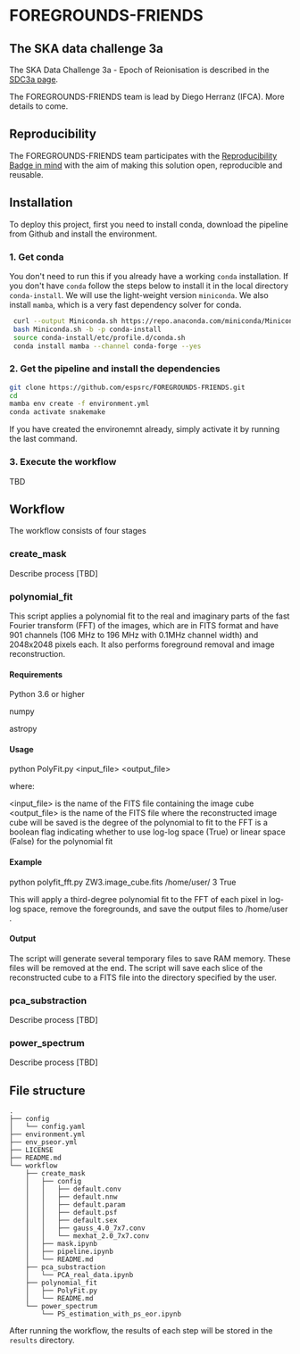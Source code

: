 # FOREGROUNDS-FRIENDS
## The SKA data challenge 3a

The SKA Data Challenge 3a - Epoch of Reionisation is described in the [SDC3a page](https://sdc3.skao.int/overview).

The FOREGROUNDS-FRIENDS team is lead by Diego Herranz (IFCA). More details to come.

## Reproducibility
The FOREGROUNDS-FRIENDS team participates with the [Reproducibility Badge in mind](https://sdc3.skao.int/reproducibility-badges) with the aim of making this solution open, reproducible and reusable. 

## Installation

To deploy this project, first you need to install conda, download the pipeline from Github and install the environment.

### 1. Get conda

You don't need to run this if you already have a working `conda` installation. If you don't have `conda` follow the steps below to install it in the local directory `conda-install`. We will use the light-weight version `miniconda`. We also install `mamba`, which is a very fast dependency solver for conda. 

```bash
 curl --output Miniconda.sh https://repo.anaconda.com/miniconda/Miniconda3-latest-Linux-x86_64.sh
 bash Miniconda.sh -b -p conda-install
 source conda-install/etc/profile.d/conda.sh
 conda install mamba --channel conda-forge --yes
```


### 2. Get the pipeline and install the dependencies

```bash
git clone https://github.com/espsrc/FOREGROUNDS-FRIENDS.git
cd 
mamba env create -f environment.yml
conda activate snakemake
```

If you have created the environemnt already, simply activate it by running the last command.

### 3. Execute the workflow

TBD

## Workflow

The workflow consists of four stages

### create_mask

Describe process [TBD]

### polynomial_fit

This script applies a polynomial fit to the real and imaginary parts of the fast Fourier transform (FFT) of the images, which are in FITS format and have 901 channels (106 MHz to 196 MHz with 0.1MHz channel width) and 2048x2048 pixels each.
It also performs foreground removal and image reconstruction. 

#### Requirements

Python 3.6 or higher

numpy

astropy

#### Usage
python PolyFit.py <input_file> <output_file> <degree> <log>

where:

<input_file> is the name of the FITS file containing the image cube
<output_file> is the name of the FITS file where the reconstructed image cube will be saved
<degree> is the degree of the polynomial to fit to the FFT
<log> is a boolean flag indicating whether to use log-log space (True) or linear space (False) for the polynomial fit

#### Example
python polyfit_fft.py ZW3.image_cube.fits /home/user/ 3 True

This will apply a third-degree polynomial fit to the FFT of each pixel in log-log space, remove the foregrounds, and save the output files to /home/user .

#### Output
The script will generate several temporary files to save RAM memory. These files will be removed at the end.
The script will save each slice of the reconstructed cube to a FITS file into the directory specified by the user.

### pca_substraction

Describe process [TBD]

### power_spectrum

Describe process [TBD]



## File structure

```
.
├── config
│   └── config.yaml
├── environment.yml
├── env_pseor.yml
├── LICENSE
├── README.md
└── workflow
    ├── create_mask
    │   ├── config
    │   │   ├── default.conv
    │   │   ├── default.nnw
    │   │   ├── default.param
    │   │   ├── default.psf
    │   │   ├── default.sex
    │   │   ├── gauss_4.0_7x7.conv
    │   │   └── mexhat_2.0_7x7.conv
    │   ├── mask.ipynb
    │   ├── pipeline.ipynb
    │   └── README.md
    ├── pca_substraction
    │   └── PCA_real_data.ipynb
    ├── polynomial_fit
    │   ├── PolyFit.py
    │   └── README.md
    └── power_spectrum
        └── PS_estimation_with_ps_eor.ipynb
```

After running the workflow, the results of each step will be stored in the `results` directory.

